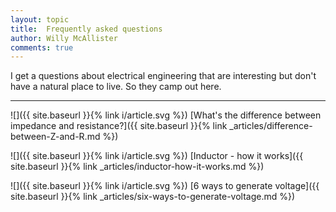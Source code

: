 ```yaml
---
layout: topic
title:  Frequently asked questions
author: Willy McAllister
comments: true
---
```


I get a questions about electrical engineering that are interesting but don't have a natural place to live. So they camp out here.

----

![]({{ site.baseurl }}{% link i/article.svg %}) [What's the difference between impedance and resistance?]({{ site.baseurl }}{% link _articles/difference-between-Z-and-R.md %})

![]({{ site.baseurl }}{% link i/article.svg %}) [Inductor - how it works]({{ site.baseurl }}{% link _articles/inductor-how-it-works.md %}) 

![]({{ site.baseurl }}{% link i/article.svg %}) [6 ways to generate voltage]({{ site.baseurl }}{% link _articles/six-ways-to-generate-voltage.md %}) 


